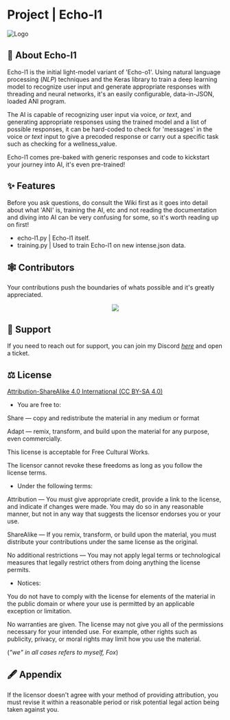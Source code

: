 # Project | Echo-l1

![Logo](https://media.discordapp.net/attachments/1053895661629751397/1078449255481610280/base_rebuilt_hq_profile_rounded.png?width=425&height=425)

## 🚀 About Echo-l1

Echo-l1 is the initial light-model variant of 'Echo-o1'. Using natural language processing (_NLP_) techniques and the Keras library to train a deep learning model to recognize user input and generate appropriate responses with threading and neural networks, it's an easily configurable, data-in-JSON, loaded ANI program.

The AI is capable of recognizing user input via voice, _or text_, and generating appropriate responses using the trained model and a list of possible responses, it can be hard-coded to check for 'messages' in the voice _or text_ input to give a precoded response or carry out a specific task such as checking for a wellness_value.

Echo-l1 comes pre-baked with generic responses and code to kickstart your journey into AI, it's even pre-trained!

## ✨ Features

Before you ask questions, do consult the Wiki first as it goes into detail about what 'ANI' is, training the AI, etc and not reading the documentation and diving into AI can be very confusing for some, so it's worth reading up on first!
- echo-l1.py | Echo-l1 itself.
- training.py | Used to train Echo-l1 on new intense.json data.

## 🕸 Contributors

Your contributions push the boundaries of whats possible and it's greatly appreciated.
<br>
<a href="https://github.com/1T57H3F0X/echo-l1/graphs/contributors">
<p align="center">
  <img src="https://contrib.rocks/image?repo=1T57H3F0X/echo-l1" />
  </p>
</a>

## 📱 Support

If you need to reach out for support, you can join my Discord [*here*](https://discord.gg/H4CjUqHm3Q) and open a ticket.

## ⚖ License

[Attribution-ShareAlike 4.0 International (CC BY-SA 4.0)](http://creativecommons.org/licenses/by-sa/4.0/)

- You are free to:

Share — copy and redistribute the material in any medium or format

Adapt — remix, transform, and build upon the material
for any purpose, even commercially.

This license is acceptable for Free Cultural Works.

The licensor cannot revoke these freedoms as long as you follow the license terms.

- Under the following terms:

Attribution — You must give appropriate credit, provide a link to the license, and indicate if changes were made. You may do so in any reasonable manner, but not in any way that suggests the licensor endorses you or your use.

ShareAlike — If you remix, transform, or build upon the material, you must distribute your contributions under the same license as the original.

No additional restrictions — You may not apply legal terms or technological measures that legally restrict others from doing anything the license permits.

- Notices:

You do not have to comply with the license for elements of the material in the public domain or where your use is permitted by an applicable exception or limitation.

No warranties are given. The license may not give you all of the permissions necessary for your intended use. For example, other rights such as publicity, privacy, or moral rights may limit how you use the material.

(_"we" in all cases refers to myself, Fox_)

## 🖋 Appendix

If the licensor doesn't agree with your method of providing attribution, you must revise it within a reasonable period or risk potential legal action being taken against you.